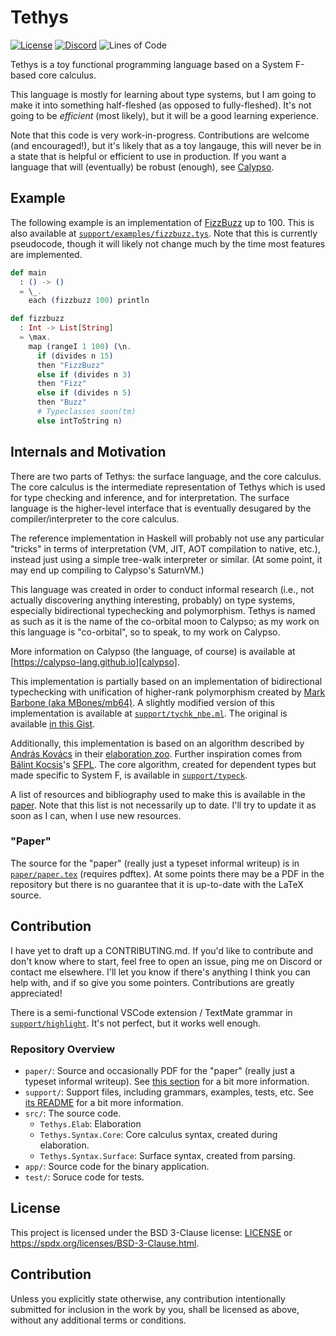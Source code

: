 # Tethys

<!-- [![CI Status][ci_badge]][ci_link] -->
[![License][license_badge]][license_link] [![Discord](https://img.shields.io/discord/822290196057948171?style=flat-square&color=blue)](https://discord.gg/26X6ChQQcG) ![Lines of Code][tokei_loc]

[tokei_loc]: https://img.shields.io/tokei/lines/github/ThePuzzlemaker/Tethys?style=flat-square

<!-- [ci_badge]: https://img.shields.io/github/actions/workflow/status/ThePuzzlemaker/tethys/ci.yml?branch=main&style=flat-square -->
<!-- [ci_link]: https://github.com/ThePuzzlemaker/Tethys/actions -->

[license_badge]: https://img.shields.io/badge/license-BSD--3--Clause-blue?style=flat-square
[license_link]: #license

[calypso]: https://calypso-lang.github.io/

Tethys is a toy functional programming language based on a System
F-based core calculus.

This language is mostly for learning about type systems, but I am
going to make it into something half-fleshed (as opposed to
fully-fleshed). It's not going to be *efficient* (most likely), but it
will be a good learning experience.

Note that this code is very work-in-progress. Contributions are
welcome (and encouraged!), but it's likely that as a toy langauge,
this will never be in a state that is helpful or efficient to use in
production. If you want a language that will (eventually) be robust
(enough), see [Calypso][calypso].

## Example

The following example is an implementation of
[FizzBuzz](https://en.wikipedia.org/wiki/Fizz_buzz) up to 100. This is
also available at
[`support/examples/fizzbuzz.tys`](./support/examples/fizzbuzz.tys). Note
that this is currently pseudocode, though it will likely not change
much by the time most features are implemented.

```elixir
def main
  : () -> ()
  = \_.
    each (fizzbuzz 100) println

def fizzbuzz
  : Int -> List[String]
  = \max.
    map (rangeI 1 100) (\n.
      if (divides n 15)
      then "FizzBuzz"
      else if (divides n 3)
      then "Fizz"
      else if (divides n 5)
      then "Buzz"
      # Typeclasses soon(tm)
      else intToString n)
```

## Internals and Motivation

There are two parts of Tethys: the surface language, and the core
calculus. The core calculus is the intermediate representation of
Tethys which is used for type checking and inference, and for
interpretation. The surface language is the higher-level interface
that is eventually desugared by the compiler/interpreter to the core
calculus.

The reference implementation in Haskell will probably not use any
particular "tricks" in terms of interpretation (VM, JIT, AOT
compilation to native, etc.), instead just using a simple tree-walk
interpreter or similar. (At some point, it may end up compiling to
Calypso's SaturnVM.)

This language was created in order to conduct informal research (i.e.,
not actually discovering anything interesting, probably) on type
systems, especially bidirectional typechecking and
polymorphism. Tethys is named as such as it is the name of the
co-orbital moon to Calypso; as my work on this language is
"co-orbital", so to speak, to my work on Calypso.

More information on Calypso (the language, of course) is available at
[https://calypso-lang.github.io][calypso].

This implementation is partially based on an implementation of
bidirectional typechecking with unification of higher-rank
polymorphism created by [Mark Barbone (aka
MBones/mb64)](https://github.com/mb64). A slightly modified version of
this implementation is available at
[`support/tychk_nbe.ml`](./support/tychk_nbe.ml). The original is
available [in this
Gist](https://gist.github.com/mb64/f49ccb1bbf2349c8026d8ccf29bd158e#file-tychk_nbe-ml).

Additionally, this implementation is based on an algorithm described
by [András Kovács](https://github.com/AndrasKovacs) in their
[elaboration
zoo](https://github.com/AndrasKovacs/elaboration-zoo/tree/master/03_holes). Further
inspiration comes from [Bálint Kocsis](https://github.com/balint99)'s
[SFPL](https://github.com/balint99/sfpl). The core algorithm, created
for dependent types but made specific to System F, is available in
[`support/typeck`](./support/typeck).

A list of resources and bibliography used to make this is available in
the [paper](#paper). Note that this list is not necessarily up to
date. I'll try to update it as soon as I can, when I use new
resources.

### "Paper"

The source for the "paper" (really just a typeset informal writeup) is
in [`paper/paper.tex`](paper/paper.tex) (requires pdftex). At some
points there may be a PDF in the repository but there is no guarantee
that it is up-to-date with the LaTeX source.

## Contribution

I have yet to draft up a CONTRIBUTING.md. If you'd like to contribute
and don't know where to start, feel free to open an issue, ping me on
Discord or contact me elsewhere. I'll let you know if there's anything
I think you can help with, and if so give you some
pointers. Contributions are greatly appreciated!

There is a semi-functional VSCode extension / TextMate grammar in
[`support/highlight`](./support/highlight). It's not perfect, but it
works well enough.

### Repository Overview

- `paper/`: Source and occasionally PDF for the "paper" (really just a
  typeset informal writeup). See [this section](#paper) for a bit more
  information.
- `support/`: Support files, including grammars, examples, tests,
  etc. See [its README](./support/README.md) for a bit more
  information.
- `src/`: The source code.
  - `Tethys.Elab`: Elaboration
  - `Tethys.Syntax.Core`: Core calculus syntax, created during
    elaboration.
  - `Tethys.Syntax.Surface`: Surface syntax, created from parsing.
- `app/`: Source code for the binary application.
- `test/`: Soruce code for tests.

## License

This project is licensed under the BSD 3-Clause license:
[LICENSE](LICENSE) or https://spdx.org/licenses/BSD-3-Clause.html.

## Contribution

Unless you explicitly state otherwise, any contribution intentionally
submitted for inclusion in the work by you, shall be licensed as
above, without any additional terms or conditions.
